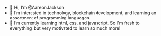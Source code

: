 - 👋 Hi, I’m @AareonJackson
- 👀 I’m interested in technology, blockchain development, and learning an assortment of programming languages.
- 🌱 I’m currently learning html, css, and javascript. So I'm fresh to everything, but very motivated to learn so much more!

<!---
AareonJackson/AareonJackson is a ✨ special individual that is hard-working and eager to learn new skills.
--->
